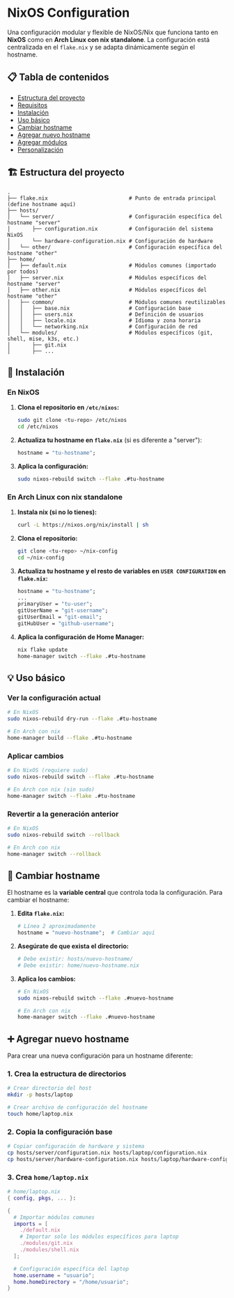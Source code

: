 # NixOS Configuration

Una configuración modular y flexible de NixOS/Nix que funciona tanto en **NixOS** como en **Arch Linux con nix standalone**. La configuración está centralizada en el `flake.nix` y se adapta dinámicamente según el hostname.

## 📋 Tabla de contenidos

- [Estructura del proyecto](#estructura-del-proyecto)
- [Requisitos](REQUISITES.md)
- [Instalación](#instalación)
- [Uso básico](#uso-básico)
- [Cambiar hostname](#cambiar-hostname)
- [Agregar nuevo hostname](#agregar-nuevo-hostname)
- [Agregar módulos](#agregar-módulos)
- [Personalización](#personalización)

## 🏗️ Estructura del proyecto

```text
.
├── flake.nix                          # Punto de entrada principal (define hostname aquí)
├── hosts/
│   └── server/                        # Configuración específica del hostname "server"
│       ├── configuration.nix          # Configuración del sistema NixOS
│       └── hardware-configuration.nix # Configuración de hardware
│   └── other/                         # Configuración específica del hostname "other"
├── home/
│   ├── default.nix                    # Módulos comunes (importado por todos)
│   ├── server.nix                     # Módulos específicos del hostname "server"
│   ├── other.nix                      # Módulos específicos del hostname "other"
│   ├── common/                        # Módulos comunes reutilizables
│   │   ├── base.nix                   # Configuración base
│   │   ├── users.nix                  # Definición de usuarios
│   │   ├── locale.nix                 # Idioma y zona horaria
│   │   └── networking.nix             # Configuración de red
│   └── modules/                       # Módulos específicos (git, shell, mise, k3s, etc.)
│       ├── git.nix
│       ├── ...
```

## 🚀 Instalación

### En NixOS

1. **Clona el repositorio en `/etc/nixos`:**

   ```bash
   sudo git clone <tu-repo> /etc/nixos
   cd /etc/nixos
   ```

2. **Actualiza tu hostname en `flake.nix`** (si es diferente a "server"):

   ```nix
   hostname = "tu-hostname";
   ```

3. **Aplica la configuración:**

   ```bash
   sudo nixos-rebuild switch --flake .#tu-hostname
   ```

### En Arch Linux con nix standalone

1. **Instala nix (si no lo tienes):**

   ```bash
   curl -L https://nixos.org/nix/install | sh
   ```

2. **Clona el repositorio:**

   ```bash
   git clone <tu-repo> ~/nix-config
   cd ~/nix-config
   ```

3. **Actualiza tu hostname y el resto de variables en `USER CONFIGURATION` en `flake.nix`:**

   ```nix
   hostname = "tu-hostname";
   ...
   primaryUser = "tu-user";
   gitUserName = "git-username";
   gitUserEmail = "git-email";
   gitHubUser = "github-username";
   ```

4. **Aplica la configuración de Home Manager:**

   ```bash
   nix flake update
   home-manager switch --flake .#tu-hostname
   ```

## 💡 Uso básico

### Ver la configuración actual

```bash
# En NixOS
sudo nixos-rebuild dry-run --flake .#tu-hostname

# En Arch con nix
home-manager build --flake .#tu-hostname
```

### Aplicar cambios

```bash
# En NixOS (requiere sudo)
sudo nixos-rebuild switch --flake .#tu-hostname

# En Arch con nix (sin sudo)
home-manager switch --flake .#tu-hostname
```

### Revertir a la generación anterior

```bash
# En NixOS
sudo nixos-rebuild switch --rollback

# En Arch con nix
home-manager switch --rollback
```

## 🔄 Cambiar hostname

El hostname es la **variable central** que controla toda la configuración. Para cambiar el hostname:

1. **Edita `flake.nix`:**

   ```nix
   # Línea 2 aproximadamente
   hostname = "nuevo-hostname";  # Cambiar aquí
   ```

2. **Asegúrate de que exista el directorio:**

   ```bash
   # Debe existir: hosts/nuevo-hostname/
   # Debe existir: home/nuevo-hostname.nix
   ```

3. **Aplica los cambios:**

   ```bash
   # En NixOS
   sudo nixos-rebuild switch --flake .#nuevo-hostname

   # En Arch con nix
   home-manager switch --flake .#nuevo-hostname
   ```

## ➕ Agregar nuevo hostname

Para crear una nueva configuración para un hostname diferente:

### 1. Crea la estructura de directorios

```bash
# Crear directorio del host
mkdir -p hosts/laptop

# Crear archivo de configuración del hostname
touch home/laptop.nix
```

### 2. Copia la configuración base

```bash
# Copiar configuración de hardware y sistema
cp hosts/server/configuration.nix hosts/laptop/configuration.nix
cp hosts/server/hardware-configuration.nix hosts/laptop/hardware-configuration.nix
```

### 3. Crea `home/laptop.nix`

```nix
# home/laptop.nix
{ config, pkgs, ... }:

{
  # Importar módulos comunes
  imports = [
    ./default.nix
    # Importar solo los módulos específicos para laptop
    ./modules/git.nix
    ./modules/shell.nix
  ];

  # Configuración específica del laptop
  home.username = "usuario";
  home.homeDirectory = "/home/usuario";
}
